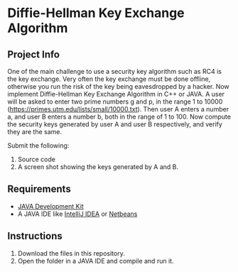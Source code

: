 # Diffie-Hellman Key Exchange Algorithm

## Project Info

One of the main challenge to use a security key algorithm such as RC4 is the key exchange. Very often the key exchange must be done offline, otherwise you run the risk of the key being eavesdropped by a hacker.
Now implement Diffie-Hellman Key Exchange Algorithm in C++ or JAVA. A user will be asked to enter two prime numbers g and p, in the range 1 to 10000 (https://primes.utm.edu/lists/small/10000.txt). Then user A enters a number a, and user B enters a number b, both in the range of 1 to 100. Now compute the security keys generated by user A and user B respectively, and verify they are the same.

Submit the following:
1. Source code
2. A screen shot showing the keys generated by A and B.

## Requirements

* [JAVA Development Kit](http://www.oracle.com/technetwork/java/javase/downloads/jdk8-downloads-2133151.html)
* A JAVA IDE like [IntelliJ IDEA](https://www.jetbrains.com/idea/) or [Netbeans](https://netbeans.org/)

## Instructions
1. Download the files in this repository.
2. Open the folder in a JAVA IDE and compile and run it.

